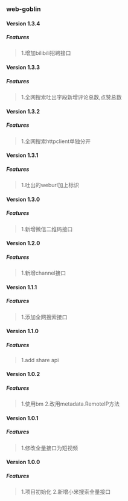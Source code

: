 ### web-goblin

#### Version 1.3.4
##### Features
> 1.增加bilibili招聘接口

#### Version 1.3.3
##### Features
> 1.全网搜索吐出字段新增评论总数,点赞总数

#### Version 1.3.2
##### Features
> 1.全网搜索httpclient单独分开

#### Version 1.3.1
##### Features
> 1.吐出的weburl加上标识

#### Version 1.3.0
##### Features
> 1.新增微信二维码接口

#### Version 1.2.0
##### Features
> 1.新增channel接口

#### Version 1.1.1
##### Features
> 1.添加全网搜索接口

#### Version 1.1.0
##### Features
> 1.add share api

#### Version 1.0.2
##### Features
> 1.使用bm
> 2.改用metadata.RemoteIP方法

#### Version 1.0.1
##### Features
> 1.修改全量接口为短视频

#### Version 1.0.0
##### Features
> 1.项目初始化
> 2.新增小米搜索全量接口
